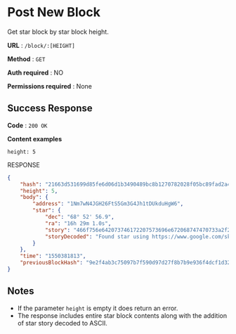 # Post New Block

Get star block by star block height.

**URL** : `/block/:[HEIGHT]`

**Method** : `GET`

**Auth required** : NO

**Permissions required** : None

## Success Response

**Code** : `200 OK`

**Content examples**

`height: 5`

RESPONSE
 
```json
{
    "hash": "21663d531699d85fe6d06d1b3490489bc8b1270782028f05bc89fad2a499c1db",
    "height": 5,
    "body": {
        "address": "1Nm7wN4JGH26FtS5Gm3G4Jh1tDUkduHgW6",
        "star": {
            "dec": "68° 52' 56.9",
            "ra": "16h 29m 1.0s",
            "story": "466f756e642073746172207573696e672068747470733a2f2f7777772e676f6f676c652e636f6d2f736b792f",
            "storyDecoded": "Found star using https://www.google.com/sky/"
        }
    },
    "time": "1550381813",
    "previousBlockHash": "9e2f4ab3c75097b7f590d97d27f8b7b9e936f4dcf1d32b2c0b0834190ef2d0b5"
}
```

## Notes

* If the parameter `height` is empty it does return an error.
* The response includes entire star block contents along with the addition of star story decoded to ASCII.
